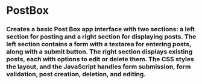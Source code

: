# PostBox

### Creates a basic **Post Box** app interface with two sections: a left section for posting and a right section for displaying posts. The left section contains a form with a textarea for entering posts, along with a submit button. The right section displays existing posts, each with options to edit or delete them. The **CSS** styles the layout, and the **JavaScript** handles form submission, form validation, post creation, deletion, and editing.

